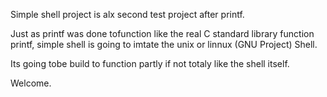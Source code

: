 Simple shell project is alx second test project after printf.

Just as printf was done tofunction like the real C standard library function printf, simple shell is going to imtate the unix or linnux (GNU Project)
Shell.

Its going tobe build to function partly if not totaly like the shell itself.

Welcome.
